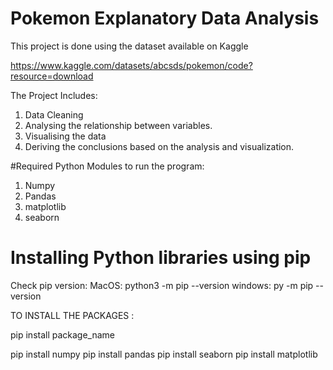 # Pokemon Explanatory Data Analysis
This project is done using the dataset available on Kaggle

https://www.kaggle.com/datasets/abcsds/pokemon/code?resource=download

The Project Includes:
1. Data Cleaning
2. Analysing the relationship between variables.
3. Visualising the data
4. Deriving the conclusions based on the analysis and visualization.


#Required Python Modules to run the program:
1. Numpy
2. Pandas
3. matplotlib
4. seaborn

# Installing Python libraries using pip
Check pip version:
MacOS:
python3 -m pip --version
windows:
py -m pip --version

TO INSTALL THE PACKAGES :

pip install package_name

pip install numpy
pip install pandas
pip install seaborn
pip install matplotlib

